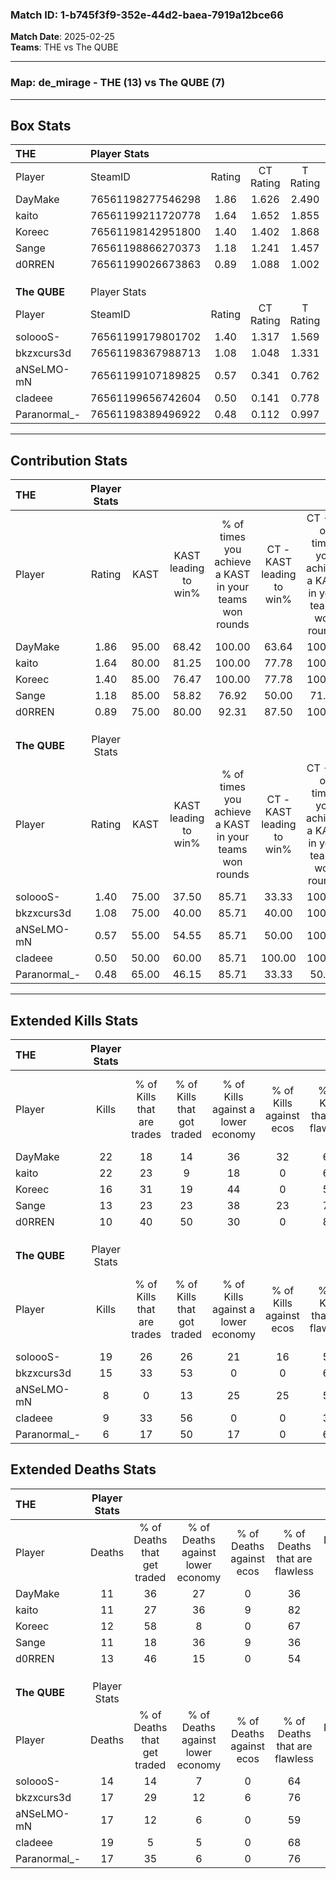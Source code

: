 ### Match ID: 1-b745f3f9-352e-44d2-baea-7919a12bce66  
**Match Date**: 2025-02-25  
**Teams**: THE vs The QUBE  

---  

### **Map**: de_mirage - THE (13) vs The QUBE (7)  
---  

## Box Stats  

| **THE**      | Player Stats      |        |           |          |       |       |       |         |        |      |     |
| :- | :- | :-: | :-: | :-: | :-: | :-: | :-: | :-: | :-: | :-: | :-: |
| Player       | SteamID           | Rating | CT Rating | T Rating | KAST  |  ADR  | Kills | Assists | Deaths | K/D  | HS% |
| DayMake      | 76561198277546298 |  1.86  |   1.626   |  2.490   | 95.00 | 128.8 |  22   |    8    |   11   | 2.00 | 50  |
| kaito        | 76561199211720778 |  1.64  |   1.652   |  1.855   | 80.00 | 103.1 |  22   |    1    |   11   | 2.00 | 45  |
| Koreec       | 76561198142951800 |  1.40  |   1.402   |  1.868   | 85.00 | 95.5  |  16   |    8    |   12   | 1.33 | 37  |
| Sange        | 76561198866270373 |  1.18  |   1.241   |  1.457   | 85.00 | 66.4  |  13   |    4    |   11   | 1.18 | 46  |
| d0RREN       | 76561199026673863 |  0.89  |   1.088   |  1.002   | 75.00 | 56.1  |  10   |    4    |   13   | 0.77 | 50  |
|              |                   |        |           |          |       |       |       |         |        |      |     |
|              |                   |        |           |          |       |       |       |         |        |      |     |
|              |                   |        |           |          |       |       |       |         |        |      |     |
| **The QUBE** | Player Stats      |        |           |          |       |       |       |         |        |      |     |
| Player       | SteamID           | Rating | CT Rating | T Rating | KAST  |  ADR  | Kills | Assists | Deaths | K/D  | HS% |
| soloooS-     | 76561199179801702 |  1.40  |   1.317   |  1.569   | 75.00 | 102.5 |  19   |    4    |   14   | 1.36 | 78  |
| bkzxcurs3d   | 76561198367988713 |  1.08  |   1.048   |  1.331   | 75.00 | 79.6  |  15   |    5    |   17   | 0.88 | 73  |
| aNSeLMO-mN   | 76561199107189825 |  0.57  |   0.341   |  0.762   | 55.00 | 59.9  |   8   |    4    |   17   | 0.47 | 62  |
| cladeee      | 76561199656742604 |  0.50  |   0.141   |  0.778   | 50.00 | 49.3  |   9   |    6    |   19   | 0.47 | 44  |
| Paranormal_- | 76561198389496922 |  0.48  |   0.112   |  0.997   | 65.00 | 40.9  |   6   |    2    |   17   | 0.35 | 66  |
---  

## Contribution Stats  

| **THE**      | Player Stats |       |                      |                                                        |                           |                                                             |                          |                                                            |
| :- | :-: | :-: | :-: | :-: | :-: | :-: | :-: | :-: |
| Player       |    Rating    | KAST  | KAST leading to win% | % of times you achieve a KAST in your teams won rounds | CT - KAST leading to win% | CT - % of times you achieve a KAST in your teams won rounds | T - KAST leading to win% | T - % of times you achieve a KAST in your teams won rounds |
| DayMake      |     1.86     | 95.00 |        68.42         |                         100.00                         |           63.64           |                           100.00                            |          75.00           |                           100.00                           |
| kaito        |     1.64     | 80.00 |        81.25         |                         100.00                         |           77.78           |                           100.00                            |          85.71           |                           100.00                           |
| Koreec       |     1.40     | 85.00 |        76.47         |                         100.00                         |           77.78           |                           100.00                            |          75.00           |                           100.00                           |
| Sange        |     1.18     | 85.00 |        58.82         |                         76.92                          |           50.00           |                            71.43                            |          71.43           |                           83.33                            |
| d0RREN       |     0.89     | 75.00 |        80.00         |                         92.31                          |           87.50           |                           100.00                            |          71.43           |                           83.33                            |
|              |              |       |                      |                                                        |                           |                                                             |                          |                                                            |
|              |              |       |                      |                                                        |                           |                                                             |                          |                                                            |
|              |              |       |                      |                                                        |                           |                                                             |                          |                                                            |
| **The QUBE** | Player Stats |       |                      |                                                        |                           |                                                             |                          |                                                            |
| Player       |    Rating    | KAST  | KAST leading to win% | % of times you achieve a KAST in your teams won rounds | CT - KAST leading to win% | CT - % of times you achieve a KAST in your teams won rounds | T - KAST leading to win% | T - % of times you achieve a KAST in your teams won rounds |
| soloooS-     |     1.40     | 75.00 |        37.50         |                         85.71                          |           33.33           |                           100.00                            |          40.00           |                           80.00                            |
| bkzxcurs3d   |     1.08     | 75.00 |        40.00         |                         85.71                          |           40.00           |                           100.00                            |          40.00           |                           80.00                            |
| aNSeLMO-mN   |     0.57     | 55.00 |        54.55         |                         85.71                          |           50.00           |                           100.00                            |          57.14           |                           80.00                            |
| cladeee      |     0.50     | 50.00 |        60.00         |                         85.71                          |          100.00           |                           100.00                            |          50.00           |                           80.00                            |
| Paranormal_- |     0.48     | 65.00 |        46.15         |                         85.71                          |           33.33           |                            50.00                            |          50.00           |                           100.00                           |
---  

## Extended Kills Stats  

| **THE**      | Player Stats |                            |                            |                                    |                         |                              |                                 |                                       |                    |           |
| :- | :-: | :-: | :-: | :-: | :-: | :-: | :-: | :-: | :-: | :-: |
| Player       |    Kills     | % of Kills that are trades | % of Kills that got traded | % of Kills against a lower economy | % of Kills against ecos | % of Kills that are flawless | % of Kills that are close duels | % of Kills that are assisted by flash | Pistol Round Kills | AWP Kills |
| DayMake      |      22      |             18             |             14             |                 36                 |           32            |              68              |                5                |                   5                   |         3          |     0     |
| kaito        |      22      |             23             |             9              |                 18                 |            0            |              68              |                5                |                   5                   |         4          |    13     |
| Koreec       |      16      |             31             |             19             |                 44                 |            0            |              56              |               13                |                   0                   |         3          |     0     |
| Sange        |      13      |             23             |             23             |                 38                 |           23            |              77              |                8                |                   8                   |         0          |     0     |
| d0RREN       |      10      |             40             |             50             |                 30                 |            0            |              80              |                0                |                   0                   |         0          |     0     |
|              |              |                            |                            |                                    |                         |                              |                                 |                                       |                    |           |
|              |              |                            |                            |                                    |                         |                              |                                 |                                       |                    |           |
|              |              |                            |                            |                                    |                         |                              |                                 |                                       |                    |           |
| **The QUBE** | Player Stats |                            |                            |                                    |                         |                              |                                 |                                       |                    |           |
| Player       |    Kills     | % of Kills that are trades | % of Kills that got traded | % of Kills against a lower economy | % of Kills against ecos | % of Kills that are flawless | % of Kills that are close duels | % of Kills that are assisted by flash | Pistol Round Kills | AWP Kills |
| soloooS-     |      19      |             26             |             26             |                 21                 |           16            |              53              |               16                |                   5                   |         2          |     0     |
| bkzxcurs3d   |      15      |             33             |             53             |                 0                  |            0            |              67              |                0                |                   7                   |         3          |     1     |
| aNSeLMO-mN   |      8       |             0              |             13             |                 25                 |           25            |              50              |               25                |                  13                   |         0          |     0     |
| cladeee      |      9       |             33             |             56             |                 0                  |            0            |              33              |               11                |                   0                   |         0          |     0     |
| Paranormal_- |      6       |             17             |             50             |                 17                 |            0            |              67              |               17                |                   0                   |         0          |     0     |
## Extended Deaths Stats  

| **THE**      | Player Stats |                             |                                   |                          |                               |                            |                           |               |
| :- | :-: | :-: | :-: | :-: | :-: | :-: | :-: | :-: |
| Player       |    Deaths    | % of Deaths that get traded | % of Deaths against lower economy | % of Deaths against ecos | % of Deaths that are flawless | % of Deaths that are close | % of Deaths while blinded | Deaths to AWP |
| DayMake      |      11      |             36              |                27                 |            0             |              36               |             27             |             0             |       1       |
| kaito        |      11      |             27              |                36                 |            9             |              82               |             0              |             0             |       0       |
| Koreec       |      12      |             58              |                 8                 |            0             |              67               |             25             |             8             |       0       |
| Sange        |      11      |             18              |                36                 |            9             |              36               |             0              |             0             |       0       |
| d0RREN       |      13      |             46              |                15                 |            0             |              54               |             8              |            15             |       0       |
|              |              |                             |                                   |                          |                               |                            |                           |               |
|              |              |                             |                                   |                          |                               |                            |                           |               |
|              |              |                             |                                   |                          |                               |                            |                           |               |
| **The QUBE** | Player Stats |                             |                                   |                          |                               |                            |                           |               |
| Player       |    Deaths    | % of Deaths that get traded | % of Deaths against lower economy | % of Deaths against ecos | % of Deaths that are flawless | % of Deaths that are close | % of Deaths while blinded | Deaths to AWP |
| soloooS-     |      14      |             14              |                 7                 |            0             |              64               |             7              |             0             |       2       |
| bkzxcurs3d   |      17      |             29              |                12                 |            6             |              76               |             6              |             6             |       3       |
| aNSeLMO-mN   |      17      |             12              |                 6                 |            0             |              59               |             6              |             6             |       3       |
| cladeee      |      19      |              5              |                 5                 |            0             |              68               |             0              |             5             |       3       |
| Paranormal_- |      17      |             35              |                 6                 |            0             |              76               |             12             |             0             |       2       |
